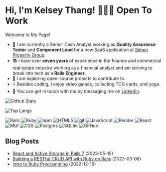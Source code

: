 
# Hi, I'm Kelsey Thang! 👩🏽‍💻 Open To Work

Welcome to My Page! 

- 🔭 I am currently a Senior Cash Analyst working as **Quality Assurance Tester** and **Component Lead** for a new SaaS application at [Simon Property Group](https://www.simon.com/).
- 📚 I have over **seven years** of experience in the finance and commercial real estate industry working as a financial analyst and am striving to break into tech as a **Rails Engineer**.
- 🌱 I am exploring open-source projects to contribute to.
- ⚡ Besides coding, I enjoy video games, collecting TCG cards, and yoga.
- 💬 You can get in touch with me by messaging me on [LinkedIn](https://www.linkedin.com/in/kelsey-thang/).

![GitHub Stats](https://updated-github-readme-stats.vercel.app/api?username=kelseythang&hide=issues&count_private=true&show_icons=true)

![Top Langs](https://updated-github-readme-stats.vercel.app/api/top-langs?username=kelseythang&layout=compact)

![Rails](https://img.shields.io/badge/Rails-8A0606?style=flat-square&logo=rubyonrails&logoColor=white)
![Ruby](https://img.shields.io/badge/Ruby-C80505?style=flat-square&logo=ruby&logoColor=white)
![npm](https://img.shields.io/badge/-NPM-CB3837?style=flat-square&logo=npm&logoColor=white)
![HTML5](https://img.shields.io/badge/-HTML5-E34F26?style=flat-square&logo=html5&logoColor=white)
![git](https://img.shields.io/badge/-Git-F05032?style=flat-square&logo=git&logoColor=white)
![JavaScript](https://img.shields.io/badge/JavaScript-EEE708?style=flat-square&logo=javascript&logoColor=white)
![Render](https://img.shields.io/badge/Render-16C149?style=flat-square&logo=render&logoColor=white)
![React](https://img.shields.io/badge/-React-45b8d8?style=flat-square&logo=react&logoColor=white)
![MUI](https://img.shields.io/badge/MUI-12BBE0?style=flat-square&logo=mui&logoColor=white)
![CSS](https://img.shields.io/badge/CSS-369FDC?style=flat-square&logo=css3&logoColor=white)
![Postgres](https://img.shields.io/badge/PostgreSQL-3675DC?style=flat-square&logo=postgresql&logoColor=white)
![SQLite](https://img.shields.io/badge/SQLite-123772?style=flat-square&logo=sqlite&logoColor=white)
![GitHub](https://img.shields.io/badge/GitHub-091830?style=flat-square&logo=github&logoColor=white)

## Blog Posts
- [React and Active Storage in Rails 7](https://medium.com/@kelseythang/react-and-active-storage-in-rails-7-d4425be224d8) (2023-05-15)
- [Building a RESTful CRUD API with Ruby on Rails](https://medium.com/@kelseythang/building-a-restful-crud-api-with-ruby-on-rails-c4ccd8f7f180) (2023-03-06)
- [Intro to Ruby Programming](https://medium.com/@kelseythang/intro-to-ruby-programming-c1695c6e4d9c) (2022-12-16)
